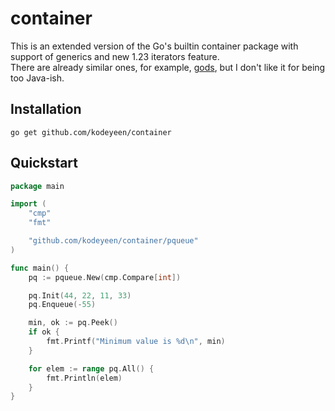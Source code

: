 # container

This is an extended version of the Go's builtin container package with support of generics and new 1.23 iterators feature.  
There are already similar ones, for example, [gods](https://github.com/emirpasic/gods), but I don't like it for being too Java-ish.

## Installation

```shell
go get github.com/kodeyeen/container
```

## Quickstart

```go
package main

import (
	"cmp"
	"fmt"

	"github.com/kodeyeen/container/pqueue"
)

func main() {
	pq := pqueue.New(cmp.Compare[int])

	pq.Init(44, 22, 11, 33)
	pq.Enqueue(-55)

	min, ok := pq.Peek()
	if ok {
		fmt.Printf("Minimum value is %d\n", min)
	}

	for elem := range pq.All() {
		fmt.Println(elem)
	}
}
```

